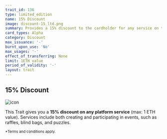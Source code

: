 ```yaml
---
trait_id: 136
type: limited_edition
name: 15% Discount
image: discount-15_ltd.png
summary: Provides a 15% discount to the cardholder for any service on the Ether Cards events platform.
card_types: Alpha
category: Discount
max_issuance: '-'
burnt_upon_use: 'No'
max_usages: '-'
effect_of_transferring: None
limit: 1ETH value
period_of_validity: '-'
layout: trait
---
```


## 15% Discount

![icon](/assets/images/trait-icons/{{page.image}})

This Trait gives you a **15% discount on any platform service** (max: 1 ETH value). Services include both creating and participating in events, such as raffles, blind bags, and puzzles. 

<small>*Terms and conditions apply.</small>


